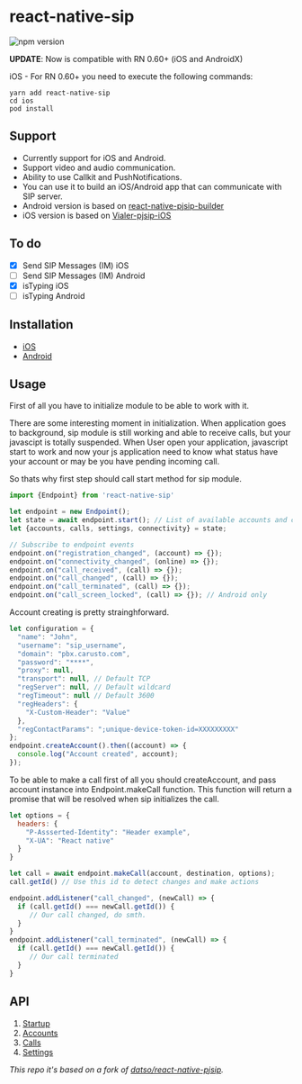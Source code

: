 

# react-native-sip
![npm version](https://badge.fury.io/js/react-native-sip.svg)

**UPDATE**: Now is compatible with RN 0.60+ (iOS and AndroidX)

iOS - For RN 0.60+ you need to execute the following commands:

    yarn add react-native-sip
    cd ios
    pod install


## Support
- Currently support for iOS and Android.  
- Support video and audio communication.
- Ability to use Callkit and PushNotifications.
- You can use it to build an iOS/Android app that can communicate with SIP server.
- Android version is based on [react-native-pjsip-builder](https://github.com/datso/react-native-pjsip-builder)
- iOS version is based on [Vialer-pjsip-iOS](https://github.com/VoIPGRID/Vialer-pjsip-iOS)

## To do

 - [x] Send SIP Messages (IM) iOS
 - [ ] Send SIP Messages (IM) Android
 -  [x] isTyping iOS
 - [ ] isTyping Android

## Installation

- [iOS](https://github.com/florindumitru/react-native-sip/blob/master/docs/installation_ios.md)
- [Android](https://github.com/florindumitru/react-native-sip/blob/master/docs/installation_android.md)

## Usage

First of all you have to initialize module to be able to work with it.

There are some interesting moment in initialization.
When application goes to background, sip module is still working and able to receive calls, but your javascipt is totally suspended.
When User open your application, javascript start to work and now your js application need to know what status have your account or may be you have pending incoming call.

So thats why first step should call start method for sip module.

```javascript
import {Endpoint} from 'react-native-sip'

let endpoint = new Endpoint();
let state = await endpoint.start(); // List of available accounts and calls when RN context is started, could not be empty because Background service is working on Android
let {accounts, calls, settings, connectivity} = state;

// Subscribe to endpoint events
endpoint.on("registration_changed", (account) => {});
endpoint.on("connectivity_changed", (online) => {});
endpoint.on("call_received", (call) => {});
endpoint.on("call_changed", (call) => {});
endpoint.on("call_terminated", (call) => {});
endpoint.on("call_screen_locked", (call) => {}); // Android only
```

Account creating is pretty strainghforward.

```javascript
let configuration = {
  "name": "John",
  "username": "sip_username",
  "domain": "pbx.carusto.com",
  "password": "****",
  "proxy": null,
  "transport": null, // Default TCP
  "regServer": null, // Default wildcard
  "regTimeout": null // Default 3600
  "regHeaders": {
    "X-Custom-Header": "Value"
  },
  "regContactParams": ";unique-device-token-id=XXXXXXXXX"
};
endpoint.createAccount().then((account) => {
  console.log("Account created", account);
});

```

To be able to make a call first of all you should createAccount, and pass account instance into Endpoint.makeCall function.
This function will return a promise that will be resolved when sip initializes the call.

```javascript
let options = {
  headers: {
    "P-Assserted-Identity": "Header example",
    "X-UA": "React native"
  }
}

let call = await endpoint.makeCall(account, destination, options);
call.getId() // Use this id to detect changes and make actions

endpoint.addListener("call_changed", (newCall) => {
  if (call.getId() === newCall.getId()) {
     // Our call changed, do smth.
  }
}
endpoint.addListener("call_terminated", (newCall) => {
  if (call.getId() === newCall.getId()) {
     // Our call terminated
  }
}
```

## API

1. [Startup](https://github.com/florindumitru/react-native-sip/blob/master/docs/startup.md)
2. [Accounts](https://github.com/florindumitru/react-native-sip/blob/master/docs/accounts.md)
3. [Calls](https://github.com/florindumitru/react-native-sip/blob/master/docs/calls.md)
4. [Settings](https://github.com/florindumitru/react-native-sip/blob/master/docs/settings.md)




*This repo it's based on a fork of [datso/react-native-pjsip](https://github.com/datso/react-native-pjsip).* 
